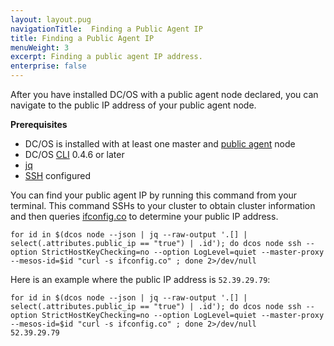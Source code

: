 ```yaml
---
layout: layout.pug
navigationTitle:  Finding a Public Agent IP
title: Finding a Public Agent IP
menuWeight: 3
excerpt: Finding a public agent IP address.
enterprise: false
---
```


After you have installed DC/OS with a public agent node declared, you can navigate to the public IP address of your public agent node.

**Prerequisites**

- DC/OS is installed with at least one master and [public agent](/dcos/1.12/overview/concepts/#public-agent-node) node
- DC/OS [CLI](/dcos/1.12/cli/) 0.4.6 or later
- [jq](https://github.com/stedolan/jq/wiki/Installation)
- [SSH](/dcos/1.12/administering-clusters/sshcluster/) configured

You can find your public agent IP by running this command from your terminal. This command SSHs to your cluster to obtain cluster information and then queries [ifconfig.co](https://ifconfig.co/) to determine your public IP address.

```
for id in $(dcos node --json | jq --raw-output '.[] | select(.attributes.public_ip == "true") | .id'); do dcos node ssh --option StrictHostKeyChecking=no --option LogLevel=quiet --master-proxy --mesos-id=$id "curl -s ifconfig.co" ; done 2>/dev/null
```

Here is an example where the public IP address is `52.39.29.79`:

```
for id in $(dcos node --json | jq --raw-output '.[] | select(.attributes.public_ip == "true") | .id'); do dcos node ssh --option StrictHostKeyChecking=no --option LogLevel=quiet --master-proxy --mesos-id=$id "curl -s ifconfig.co" ; done 2>/dev/null
52.39.29.79
```
